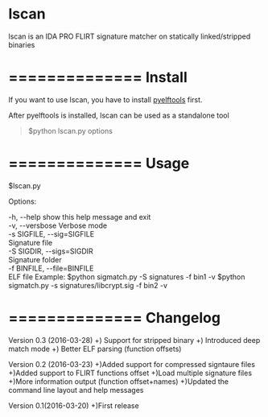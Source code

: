 # lscan
lscan is an IDA PRO FLIRT signature matcher on statically linked/stripped binaries

==============
Install
==============

If you want to use lscan, you have to install [pyelftools](https://github.com/eliben/pyelftools) first.

After pyelftools is installed, lscan can be used as a standalone tool

> $python lscan.py options

==============
Usage
==============

$lscan.py 

Options:

  -h, --help            show this help message and exit  
  -v, --versbose        Verbose mode  
  -s SIGFILE, --sig=SIGFILE  
                        Signature file						
  -S SIGDIR, --sigs=SIGDIR  
                        Signature folder						
  -f BINFILE, --file=BINFILE  
                        ELF file
Example:
$python sigmatch.py -S signatures -f bin1 -v
$python sigmatch.py -s signatures/libcrypt.sig -f bin2 -v

==============
Changelog
==============
Version 0.3 (2016-03-28)
+) Support for stripped binary
+) Introduced deep match mode
+) Better ELF parsing (function offsets)


Version 0.2 (2016-03-23)
+)Added support for compressed signtaure files
+)Added support to FLIRT functions offset
+)Load multiple signature files
+)More information output (function offset+names)
+)Updated the command line layout and help messages


Version 0.1(2016-03-20)
+)First release

